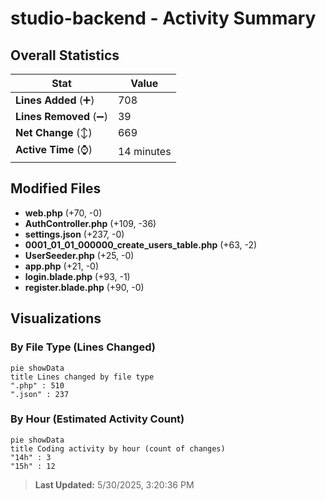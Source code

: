 # studio-backend - Activity Summary 

## Overall Statistics

| Stat                   | Value                                                             |
| ---------------------- | ----------------------------------------------------------------- |
| **Lines Added** (➕)   | 708                                          |
| **Lines Removed** (➖) | 39                                        |
| **Net Change** (↕)    | 669                |
| **Active Time** (⌚)   | 14 minutes |


## Modified Files
- **web.php** (+70, -0)
- **AuthController.php** (+109, -36)
- **settings.json** (+237, -0)
- **0001_01_01_000000_create_users_table.php** (+63, -2)
- **UserSeeder.php** (+25, -0)
- **app.php** (+21, -0)
- **login.blade.php** (+93, -1)
- **register.blade.php** (+90, -0)

## Visualizations

### By File Type (Lines Changed)

```mermaid
pie showData
title Lines changed by file type
".php" : 510
".json" : 237
```

### By Hour (Estimated Activity Count)

```mermaid
pie showData
title Coding activity by hour (count of changes)
"14h" : 3
"15h" : 12
```


> **Last Updated:** 5/30/2025, 3:20:36 PM